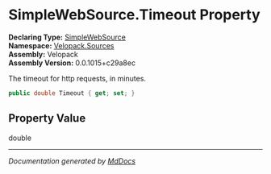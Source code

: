 ﻿<!--  
  <auto-generated>   
    The contents of this file were generated by a tool.  
    Changes to this file may be list if the file is regenerated  
  </auto-generated>   
-->

# SimpleWebSource.Timeout Property

**Declaring Type:** [SimpleWebSource](../index.md)  
**Namespace:** [Velopack.Sources](../../index.md)  
**Assembly:** Velopack  
**Assembly Version:** 0.0.1015+c29a8ec

 The timeout for http requests, in minutes. 

```csharp
public double Timeout { get; set; }
```

## Property Value

double

___

*Documentation generated by [MdDocs](https://github.com/ap0llo/mddocs)*
